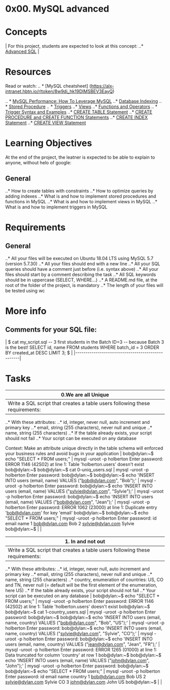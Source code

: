 # 0x00. MySQL advanced
# Concepts

| For this project, students are expected to look at this concept:
..* [Advanced SQL](https://alx-intranet.hbtn.io/concepts/555) |

# Resources
Read or watch:
.. * [MySQL cheatsheet] (https://alx-intranet.hbtn.io/rltoken/8w9di_hk19DIMSBEV3EayQ)

.. * [MySQL Performance: How To Leverage MySQL](https://alx-intranet.hbtn.io/rltoken/2GJbZ48zRPA70o2YhTdH7g) 
..* [Database Indexing](https://alx-intranet.hbtn.io/rltoken/K180X2OCzb6gzPngjn-EIg)
.. * [Stored Procedure](https://alx-intranet.hbtn.io/rltoken/K180X2OCzb6gzPngjn-EIg)
.. * [Triggers](https://alx-intranet.hbtn.io/rltoken/cJ1qA4o-rRm4rWIsqYKSZg)
..* [Views](https://alx-intranet.hbtn.io/rltoken/vHg1z3UAOcWMvOt8xZHeiA)
..* [Functions and Operators](https://alx-intranet.hbtn.io/rltoken/g-c1m6iljScpi4LeqxBRqQ)
.. * [Trigger Syntax and Examples](https://alx-intranet.hbtn.io/rltoken/gLVwKjQfRL0Jr_nWqAS7VQ)
..* [CREATE TABLE Statement](https://alx-intranet.hbtn.io/rltoken/X789nJ22H6HVh1uCQPl0lg)
..* [CREATE PROCEDURE and CREATE FUNCTION Statements](https://alx-intranet.hbtn.io/rltoken/mfrWMt1KL3NHXblJykMgZg)
..* [CREATE INDEX Statement](https://alx-intranet.hbtn.io/rltoken/oCu8Rg9WfKyF4BhTt8dZGQ)
..* [CREATE VIEW Statement](https://alx-intranet.hbtn.io/rltoken/FEZNlZFKZmD1ISnLINkCwQ)

# Learning Objectives
At the end of the project, the leatner is expected to be able to explain to anyone, without helo of google:

## General
..* How to create tables with constraints
..* How to optimize queries by adding indexes
..* What is and how to implement stored procedures and functions in MySQL
..* What is and how to implement views in MySQL
..* What is and how to implement triggers in MySQL

# Requirements
## General
..* All your files will be executed on Ubuntu 18.04 LTS using MySQL 5.7 (version 5.7.30)
..* All your files should end with a new line
..* All your SQL queries should have a comment just before (i.e. syntax above)
..* All your files should start by a comment describing the task
..* All SQL keywords should be in uppercase (SELECT, WHERE…)
..* A README.md file, at the root of the folder of the project, is mandatory
..* The length of your files will be tested using wc

# More info
## Comments for your SQL file:
| $ cat my_script.sql
-- 3 first students in the Batch ID=3
-- because Batch 3 is the best!
SELECT id, name FROM students WHERE batch_id = 3 ORDER BY created_at DESC LIMIT 3;
$ |
|--------------------------------------------------|

# Tasks

| 0.We are all Unique |
| -------------------- |
| Write a SQL script that creates a table users following these requirements:

..* With these attributes:
    ..* id, integer, never null, auto increment and primary key
    ..* email, string (255 characters), never null and unique
    ..* name, string (255 characters)
..* If the table already exists, your script should not fail
..* Your script can be executed on any database

Context: Make an attribute unique directly in the table schema will enforced your business rules and avoid bugs in your application 
| bob@dylan:~$ echo "SELECT * FROM users;" | mysql -uroot -p holberton
Enter password: 
ERROR 1146 (42S02) at line 1: Table 'holberton.users' doesn't exist
bob@dylan:~$ 
bob@dylan:~$ cat 0-uniq_users.sql | mysql -uroot -p holberton
Enter password: 
bob@dylan:~$ 
bob@dylan:~$ echo 'INSERT INTO users (email, name) VALUES ("bob@dylan.com", "Bob");' | mysql -uroot -p holberton
Enter password: 
bob@dylan:~$ echo 'INSERT INTO users (email, name) VALUES ("sylvie@dylan.com", "Sylvie");' | mysql -uroot -p holberton
Enter password: 
bob@dylan:~$ echo 'INSERT INTO users (email, name) VALUES ("bob@dylan.com", "Jean");' | mysql -uroot -p holberton
Enter password: 
ERROR 1062 (23000) at line 1: Duplicate entry 'bob@dylan.com' for key 'email'
bob@dylan:~$ 
bob@dylan:~$ echo "SELECT * FROM users;" | mysql -uroot -p holberton
Enter password: 
id  email   name
1   bob@dylan.com   Bob
2   sylvie@dylan.com    Sylvie
bob@dylan:~$ |
|

| 1. In and not out |
| ----------------- |
| Write a SQL script that creates a table users following these requirements:

..* With these attributes:
    ..* id, integer, never null, auto increment and primary key
    ..* email, string (255 characters), never null and unique
    ..* name, string (255 characters)
    ..* country, enumeration of countries: US, CO and TN, never null (= default will be the first element of the enumeration, here US)
..* If the table already exists, your script should not fail
..* Your script can be executed on any database
| bob@dylan:~$ echo "SELECT * FROM users;" | mysql -uroot -p holberton
Enter password: 
ERROR 1146 (42S02) at line 1: Table 'holberton.users' doesn't exist
bob@dylan:~$ 
bob@dylan:~$ cat 1-country_users.sql | mysql -uroot -p holberton
Enter password: 
bob@dylan:~$ 
bob@dylan:~$ echo 'INSERT INTO users (email, name, country) VALUES ("bob@dylan.com", "Bob", "US");' | mysql -uroot -p holberton
Enter password: 
bob@dylan:~$ echo 'INSERT INTO users (email, name, country) VALUES ("sylvie@dylan.com", "Sylvie", "CO");' | mysql -uroot -p holberton
Enter password: 
bob@dylan:~$ echo 'INSERT INTO users (email, name, country) VALUES ("jean@dylan.com", "Jean", "FR");' | mysql -uroot -p holberton
Enter password: 
ERROR 1265 (01000) at line 1: Data truncated for column 'country' at row 1
bob@dylan:~$ 
bob@dylan:~$ echo 'INSERT INTO users (email, name) VALUES ("john@dylan.com", "John");' | mysql -uroot -p holberton
Enter password: 
bob@dylan:~$ 
bob@dylan:~$ echo "SELECT * FROM users;" | mysql -uroot -p holberton
Enter password: 
id  email   name    country
1   bob@dylan.com   Bob US
2   sylvie@dylan.com    Sylvie  CO
3   john@dylan.com  John    US
bob@dylan:~$ |
 |

 